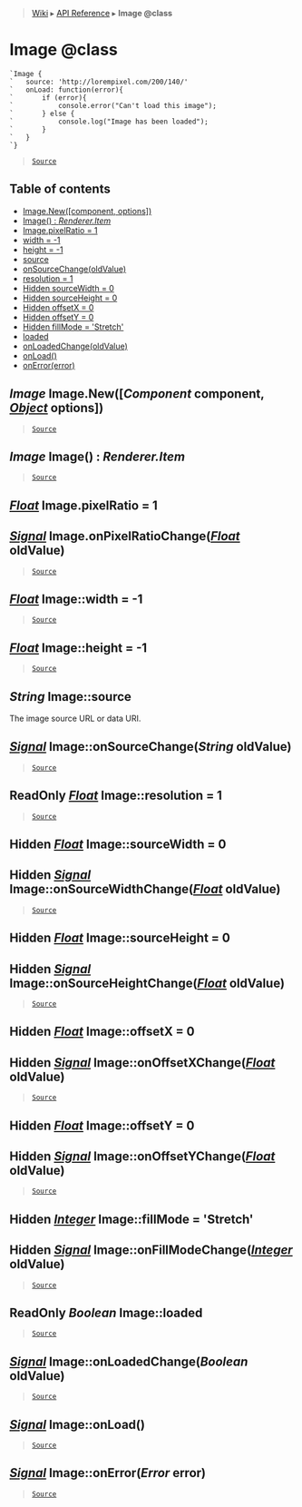 > [Wiki](Home) ▸ [API Reference](API-Reference) ▸ **Image @class**

Image @class
============

```nml
`Image {
`   source: 'http://lorempixel.com/200/140/'
`   onLoad: function(error){
`       if (error){
`           console.error("Can't load this image");
`       } else {
`           console.log("Image has been loaded");
`       }
`   }
`}
```

> [`Source`](/Neft-io/neft/tree/master/src/renderer/types/basics/item/types/image.litcoffee#image-class)

## Table of contents
  * [Image.New([component, options])](#image-imagenewcomponent-component-object-options)
  * [Image() : *Renderer.Item*](#image-image--rendereritem)
  * [Image.pixelRatio = 1](#float-imagepixelratio--1)
  * [width = -1](#float-imagewidth--1)
  * [height = -1](#float-imageheight--1)
  * [source](#string-imagesource)
  * [onSourceChange(oldValue)](#signal-imageonsourcechangestring-oldvalue)
  * [resolution = 1](#readonly-float-imageresolution--1)
  * [Hidden sourceWidth = 0](#hidden-float-imagesourcewidth--0)
  * [Hidden sourceHeight = 0](#hidden-float-imagesourceheight--0)
  * [Hidden offsetX = 0](#hidden-float-imageoffsetx--0)
  * [Hidden offsetY = 0](#hidden-float-imageoffsety--0)
  * [Hidden fillMode = 'Stretch'](#hidden-integer-imagefillmode--stretch)
  * [loaded](#readonly-boolean-imageloaded)
  * [onLoadedChange(oldValue)](#signal-imageonloadedchangeboolean-oldvalue)
  * [onLoad()](#signal-imageonload)
  * [onError(error)](#signal-imageonerrorerror-error)

*Image* Image.New([*Component* component, [*Object*](/Neft-io/neft/wiki/Utils-API.md#boolean-isobjectany-value) options])
------------------------------------------------------------

> [`Source`](/Neft-io/neft/tree/master/src/renderer/types/basics/item/types/image.litcoffee#image-imagenewcomponent-component-object-options)

*Image* Image() : *Renderer.Item*
---------------------------------

> [`Source`](/Neft-io/neft/tree/master/src/renderer/types/basics/item/types/image.litcoffee#image-image--rendereritem)

[*Float*](/Neft-io/neft/wiki/Utils-API.md#boolean-isfloatany-value) Image.pixelRatio = 1
----------------------------
## [*Signal*](/Neft-io/neft/wiki/Signal-API.md#class-signal) Image.onPixelRatioChange([*Float*](/Neft-io/neft/wiki/Utils-API.md#boolean-isfloatany-value) oldValue)

> [`Source`](/Neft-io/neft/tree/master/src/renderer/types/basics/item/types/image.litcoffee#float-imagepixelratio--1-signal-imageonpixelratiochangefloat-oldvalue)

[*Float*](/Neft-io/neft/wiki/Utils-API.md#boolean-isfloatany-value) Image::width = -1
-------------------------

> [`Source`](/Neft-io/neft/tree/master/src/renderer/types/basics/item/types/image.litcoffee#float-imagewidth--1)

[*Float*](/Neft-io/neft/wiki/Utils-API.md#boolean-isfloatany-value) Image::height = -1
--------------------------

> [`Source`](/Neft-io/neft/tree/master/src/renderer/types/basics/item/types/image.litcoffee#float-imageheight--1)

*String* Image::source
----------------------

The image source URL or data URI.

## [*Signal*](/Neft-io/neft/wiki/Signal-API.md#class-signal) Image::onSourceChange(*String* oldValue)

> [`Source`](/Neft-io/neft/tree/master/src/renderer/types/basics/item/types/image.litcoffee#signal-imageonsourcechangestring-oldvalue)

ReadOnly [*Float*](/Neft-io/neft/wiki/Utils-API.md#boolean-isfloatany-value) Image::resolution = 1
--------------------------------------

> [`Source`](/Neft-io/neft/tree/master/src/renderer/types/basics/item/types/image.litcoffee#readonly-float-imageresolution--1)

Hidden [*Float*](/Neft-io/neft/wiki/Utils-API.md#boolean-isfloatany-value) Image::sourceWidth = 0
-------------------------------------
## Hidden [*Signal*](/Neft-io/neft/wiki/Signal-API.md#class-signal) Image::onSourceWidthChange([*Float*](/Neft-io/neft/wiki/Utils-API.md#boolean-isfloatany-value) oldValue)

> [`Source`](/Neft-io/neft/tree/master/src/renderer/types/basics/item/types/image.litcoffee#hidden-float-imagesourcewidth--0-hidden-signal-imageonsourcewidthchangefloat-oldvalue)

Hidden [*Float*](/Neft-io/neft/wiki/Utils-API.md#boolean-isfloatany-value) Image::sourceHeight = 0
--------------------------------------
## Hidden [*Signal*](/Neft-io/neft/wiki/Signal-API.md#class-signal) Image::onSourceHeightChange([*Float*](/Neft-io/neft/wiki/Utils-API.md#boolean-isfloatany-value) oldValue)

> [`Source`](/Neft-io/neft/tree/master/src/renderer/types/basics/item/types/image.litcoffee#hidden-float-imagesourceheight--0-hidden-signal-imageonsourceheightchangefloat-oldvalue)

Hidden [*Float*](/Neft-io/neft/wiki/Utils-API.md#boolean-isfloatany-value) Image::offsetX = 0
---------------------------------
## Hidden [*Signal*](/Neft-io/neft/wiki/Signal-API.md#class-signal) Image::onOffsetXChange([*Float*](/Neft-io/neft/wiki/Utils-API.md#boolean-isfloatany-value) oldValue)

> [`Source`](/Neft-io/neft/tree/master/src/renderer/types/basics/item/types/image.litcoffee#hidden-float-imageoffsetx--0-hidden-signal-imageonoffsetxchangefloat-oldvalue)

Hidden [*Float*](/Neft-io/neft/wiki/Utils-API.md#boolean-isfloatany-value) Image::offsetY = 0
---------------------------------
## Hidden [*Signal*](/Neft-io/neft/wiki/Signal-API.md#class-signal) Image::onOffsetYChange([*Float*](/Neft-io/neft/wiki/Utils-API.md#boolean-isfloatany-value) oldValue)

> [`Source`](/Neft-io/neft/tree/master/src/renderer/types/basics/item/types/image.litcoffee#hidden-float-imageoffsety--0-hidden-signal-imageonoffsetychangefloat-oldvalue)

Hidden [*Integer*](/Neft-io/neft/wiki/Utils-API.md#boolean-isintegerany-value) Image::fillMode = 'Stretch'
--------------------------------------------
## Hidden [*Signal*](/Neft-io/neft/wiki/Signal-API.md#class-signal) Image::onFillModeChange([*Integer*](/Neft-io/neft/wiki/Utils-API.md#boolean-isintegerany-value) oldValue)

> [`Source`](/Neft-io/neft/tree/master/src/renderer/types/basics/item/types/image.litcoffee#hidden-integer-imagefillmode--stretch-hidden-signal-imageonfillmodechangeinteger-oldvalue)

ReadOnly *Boolean* Image::loaded
--------------------------------

> [`Source`](/Neft-io/neft/tree/master/src/renderer/types/basics/item/types/image.litcoffee#readonly-boolean-imageloaded)

## [*Signal*](/Neft-io/neft/wiki/Signal-API.md#class-signal) Image::onLoadedChange(*Boolean* oldValue)

> [`Source`](/Neft-io/neft/tree/master/src/renderer/types/basics/item/types/image.litcoffee#signal-imageonloadedchangeboolean-oldvalue)

[*Signal*](/Neft-io/neft/wiki/Signal-API.md#class-signal) Image::onLoad()
------------------------

> [`Source`](/Neft-io/neft/tree/master/src/renderer/types/basics/item/types/image.litcoffee#signal-imageonload)

[*Signal*](/Neft-io/neft/wiki/Signal-API.md#class-signal) Image::onError(*Error* error)
--------------------------------------

> [`Source`](/Neft-io/neft/tree/master/src/renderer/types/basics/item/types/image.litcoffee#signal-imageonerrorerror-error)

